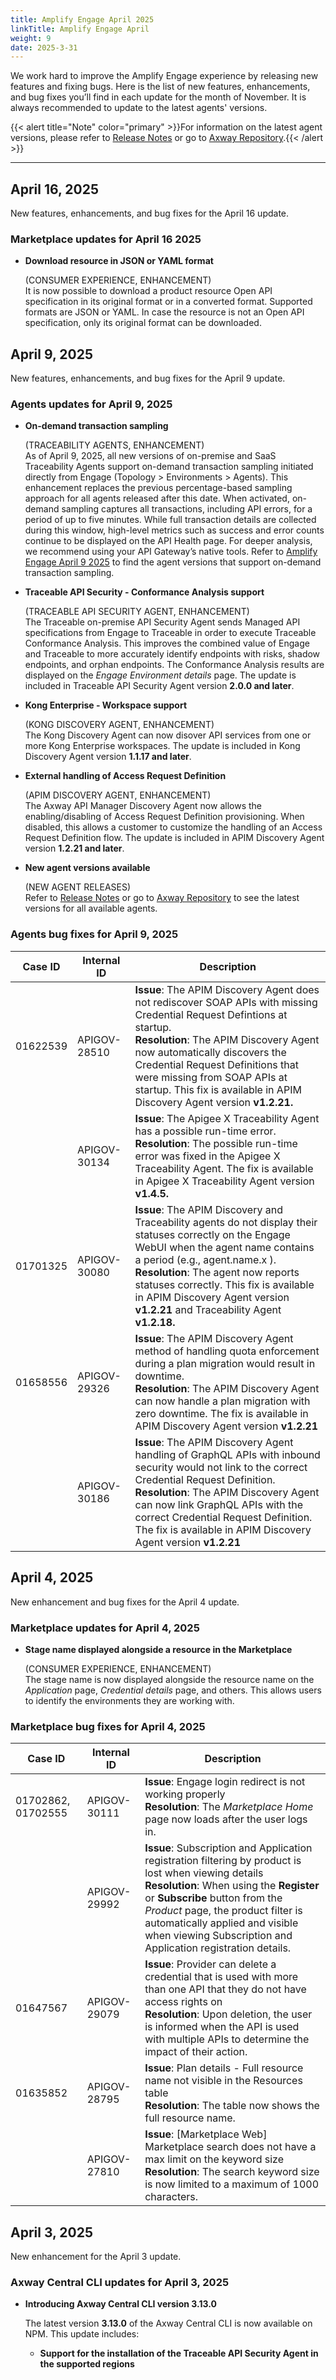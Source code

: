 ```yaml
---
title: Amplify Engage April 2025
linkTitle: Amplify Engage April
weight: 9
date: 2025-3-31
---
```

We work hard to improve the Amplify Engage experience by releasing new features and fixing bugs. Here is the list of new features, enhancements, and bug fixes you’ll find in each update for the month of November. It is always recommended to update to the latest agents' versions.

{{< alert title="Note" color="primary" >}}For information on the latest agent versions, please refer to [Release Notes](/docs/amplify_relnotes) or go to [Axway Repository](https://repository.axway.com/catalog?q=agents).{{< /alert >}}

---

## April 16, 2025

New features, enhancements, and bug fixes for the April 16 update.

### Marketplace updates for April 16 2025

* **Download resource in JSON or YAML format**

  (CONSUMER EXPERIENCE, ENHANCEMENT)</br>
  It is now possible to download a product resource Open API specification in its original format or in a converted format. Supported formats are JSON or YAML. In case the resource is not an Open API specification, only its original format can be downloaded.

## April 9, 2025

New features, enhancements, and bug fixes for the April 9 update.

### Agents updates for April 9, 2025

* **On-demand transaction sampling**
  
  (TRACEABILITY AGENTS, ENHANCEMENT)</br>
  As of April 9, 2025, all new versions of on-premise and SaaS Traceability Agents support on-demand transaction sampling initiated directly from Engage (Topology > Environments > Agents). This enhancement replaces the previous percentage-based sampling approach for all agents released after this date. When activated, on-demand sampling captures all transactions, including API errors, for a period of up to five minutes. While full transaction details are collected during this window, high-level metrics such as success and error counts continue to be displayed on the API Health page. For deeper analysis, we recommend using your API Gateway’s native tools. Refer to [Amplify Engage April 9 2025](/docs/amplify_relnotes/2025april_amplify/#april-9-2025) to find the agent versions that support on-demand transaction sampling.

* **Traceable API Security - Conformance Analysis support**
  
  (TRACEABLE API SECURITY AGENT, ENHANCEMENT)</br>
  The Traceable on-premise API Security Agent sends Managed API specifications from Engage to Traceable in order to execute Traceable Conformance Analysis. This improves the combined value of Engage and Traceable to more accurately identify endpoints with risks, shadow endpoints, and orphan endpoints. The Conformance Analysis results are displayed on the *Engage Environment details* page. The update is included in Traceable API Security Agent version **2.0.0 and later**.

* **Kong Enterprise - Workspace support**
  
  (KONG DISCOVERY AGENT, ENHANCEMENT)</br>
  The Kong Discovery Agent can now disover API services from one or more Kong Enterprise workspaces. The update is included in Kong Discovery Agent version **1.1.17 and later**.

* **External handling of Access Request Definition**
  
  (APIM DISCOVERY AGENT, ENHANCEMENT)</br>
  The Axway API Manager Discovery Agent now allows the enabling/disabling of Access Request Definition provisioning.  When disabled, this allows a customer to customize the handling of an Access Request Definition flow. The update is included in APIM Discovery Agent version **1.2.21 and later**.

* **New agent versions available**

  (NEW AGENT RELEASES)</br>
  Refer to [Release Notes](/docs/amplify_relnotes) or go to [Axway Repository](https://repository.axway.com/catalog?q=agents) to see the latest versions for all available agents.

### Agents bug fixes for April 9, 2025

| Case ID | Internal ID | Description |
|-------------|--------------|---------------------------------------------------|
| 01622539 | APIGOV-28510 | **Issue**: The APIM Discovery Agent does not rediscover SOAP APIs with missing Credential Request Defintions at startup. <br/>**Resolution**: The APIM Discovery Agent now automatically discovers the Credential Request Definitions that were missing from SOAP APIs at startup. This fix is available in APIM Discovery Agent version **v1.2.21.**|
| | APIGOV-30134 | **Issue**: The Apigee X Traceability Agent has a possible run-time error. <br/>**Resolution**: The possible run-time error was fixed in the Apigee X Traceability Agent. The fix is available in Apigee X Traceability Agent version **v1.4.5.**|
| 01701325 | APIGOV-30080 | **Issue**: The APIM Discovery and Traceability agents do not display their statuses correctly on the Engage WebUI when the agent name contains a period (e.g., agent.name.x ). <br/>**Resolution**: The agent now reports statuses correctly. This fix is available in APIM Discovery Agent version **v1.2.21** and Traceability Agent **v1.2.18.**|
| 01658556 | APIGOV-29326 | **Issue**: The APIM Discovery Agent method of handling quota enforcement during a plan migration would result in downtime. <br/>**Resolution**: The APIM Discovery Agent can now handle a plan migration with zero downtime. The fix is available in APIM Discovery Agent version **v1.2.21**|
| | APIGOV-30186 | **Issue**: The APIM Discovery Agent handling of GraphQL APIs with inbound security would not link to the correct Credential Request Definition. <br/>**Resolution**: The APIM Discovery Agent can now link GraphQL APIs with the correct Credential Request Definition. The fix is available in APIM Discovery Agent version **v1.2.21**|

## April 4, 2025

New enhancement and bug fixes for the April 4 update.

### Marketplace updates for April 4, 2025

* **Stage name displayed alongside a resource in the Marketplace**

  (CONSUMER EXPERIENCE, ENHANCEMENT)</br>
  The stage name is now displayed alongside the resource name on the *Application* page, *Credential details* page, and others. This allows users to identify the environments they are working with.

### Marketplace bug fixes for April 4, 2025

| Case ID | Internal ID | Description |
|-------------|--------------|---------------------------------------------------|
| 01702862, 01702555 | APIGOV-30111 | **Issue**: Engage login redirect is not working properly <br/>**Resolution**:  The *Marketplace Home* page now loads after the user logs in. |
| | APIGOV-29992 | **Issue**: Subscription and Application registration filtering by product is lost when viewing details <br/>**Resolution**: When using the **Register** or **Subscribe** button from the *Product* page, the product filter is automatically applied and visible when viewing Subscription and Application registration details. |
| 01647567 | APIGOV-29079 | **Issue**: Provider can delete a credential that is used with more than one API that they do not have access rights on <br/>**Resolution**: Upon deletion, the user is informed when the API is used with multiple APIs to determine the impact of their action. |
| 01635852 | APIGOV-28795 | **Issue**: Plan details - Full resource name not visible in the Resources table <br/>**Resolution**: The table now shows the full resource name. |
| | APIGOV-27810 | **Issue**: [Marketplace Web] Marketplace search does not have a max limit on the keyword size <br/>**Resolution**: The search keyword size is now limited to a maximum of 1000 characters.|

## April 3, 2025

New enhancement for the April 3 update.

### Axway Central CLI updates for April 3, 2025

* **Introducing Axway Central CLI version 3.13.0**

  The latest version **3.13.0** of the Axway Central CLI is now available on NPM. This update includes:
  
    * **Support for the installation of the Traceable API Security Agent in the supported regions**
